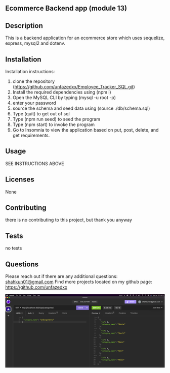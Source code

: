 
  ## Ecommerce Backend app (module 13)
    
  ## Description
  This is a backend application for an ecommerce store which uses sequelize, express, mysql2 and dotenv. 

  ## Installation
  Installation instructions:
  1) clone the repository (https://github.com/unfazedxx/Employee_Tracker_SQL.git)
  2) Install the required dependencies using (npm i)
  2) Open the MySQL CLI by typing (mysql -u root -p)
  3) enter your password
  4) source the schema and seed data using (source ./db/schema.sql)
  5) Type (quit) to get out of sql
  6) Type (npm run seed) to seed the program    
  7) Type (npm start) to invoke the program
  8) Go to Insomnia to view the application based on put, post, delete, and get requirements. 

  ## Usage
  SEE INSTRUCTIONS ABOVE 

  ## Licenses
  None  
  ## Contributing 
  there is no contributing to this project, but thank you anyway
    
  ## Tests
  no tests
    
  ## Questions 
  Please reach out if there are any additional questions: shahkun01@gmail.com
  Find more projects located on my github page: https://github.com/unfazedxx       
  

 ![Screenshot of the challenge](image.png)